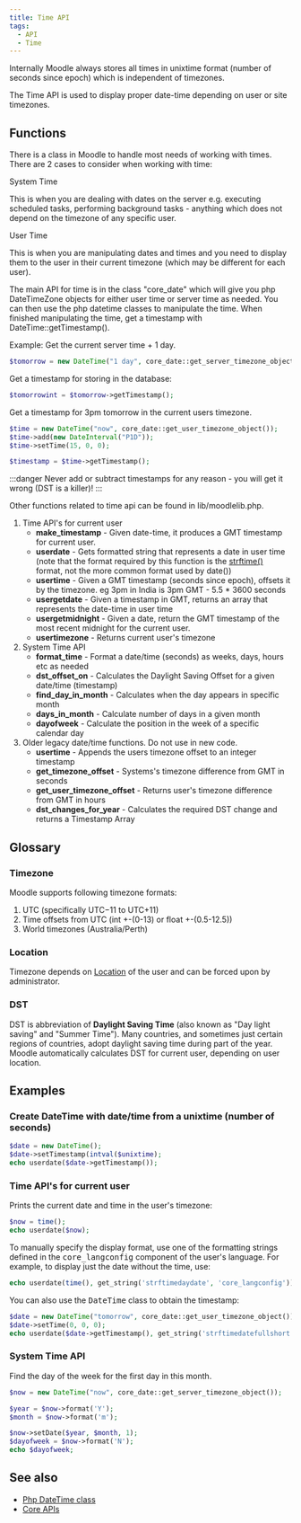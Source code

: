 ```yaml
---
title: Time API
tags:
  - API
  - Time
---
```


Internally Moodle always stores all times in unixtime format (number of seconds since epoch) which is independent of timezones.

The Time API is used to display proper date-time depending on user or site timezones.

## Functions

There is a class in Moodle to handle most needs of working with times. There are 2 cases to consider when working with time:

System Time

This is when you are dealing with dates on the server e.g. executing scheduled tasks, performing background tasks - anything which does not depend on the timezone of any specific user.

User Time

This is when you are manipulating dates and times and you need to display them to the user in their current timezone (which may be different for each user).

The main API for time is in the class "core_date" which will give you php DateTimeZone objects for either user time or server time as needed. You can then use the php datetime classes to manipulate the time. When finished manipulating the time, get a timestamp with DateTime::getTimestamp().

Example: Get the current server time + 1 day.

```php
$tomorrow = new DateTime("1 day", core_date::get_server_timezone_object());
```

Get a timestamp for storing in the database:

```php
$tomorrowint = $tomorrow->getTimestamp();
```

Get a timestamp for 3pm tomorrow in the current users timezone.

```php
$time = new DateTime("now", core_date::get_user_timezone_object());
$time->add(new DateInterval("P1D"));
$time->setTime(15, 0, 0);

$timestamp = $time->getTimestamp();
```

:::danger
Never add or subtract timestamps for any reason - you will get it wrong (DST is a killer)!
:::

Other functions related to time api can be found in lib/moodlelib.php.

1. Time API's for current user
   - **make_timestamp** - Given date-time, it produces a GMT timestamp for current user.
   - **userdate** - Gets formatted string that represents a date in user time (note that the format required by this function is the [strftime()](https://www.php.net/manual/en/function.strftime.php) format, not the more common format used by date())
   - **usertime** - Given a GMT timestamp (seconds since epoch), offsets it by the timezone.  eg 3pm in India is 3pm GMT - 5.5 * 3600 seconds
   - **usergetdate** - Given a timestamp in GMT, returns an array that represents the date-time in user time
   - **usergetmidnight** - Given a date, return the GMT timestamp of the most recent midnight for the current user.
   - **usertimezone** - Returns current user's timezone
1. System Time API
   - **format_time** - Format a date/time (seconds) as weeks, days, hours etc as needed
   - **dst_offset_on** - Calculates the Daylight Saving Offset for a given date/time (timestamp)
   - **find_day_in_month** - Calculates when the day appears in specific month
   - **days_in_month** - Calculate number of days in a given month
   - **dayofweek** - Calculate the position in the week of a specific calendar day
1. Older legacy date/time functions. Do not use in new code.
   - **usertime** - Appends the users timezone offset to an integer timestamp
   - **get_timezone_offset** - Systems's timezone difference from GMT in seconds
   - **get_user_timezone_offset** - Returns user's timezone difference from GMT in hours
   - **dst_changes_for_year** -  Calculates the required DST change and returns a Timestamp Array

## Glossary

### Timezone

Moodle supports following timezone formats:

1. UTC (specifically UTC−11 to UTC+11)
1. Time offsets from UTC (int +-(0-13) or float +-(0.5-12.5))
1. World timezones (Australia/Perth)

### Location

Timezone depends on [Location](https://docs.moodle.org/en/Location) of the user and can be forced upon by administrator.

### DST

DST is abbreviation of **Daylight Saving Time** (also known as "Day light saving" and "Summer Time"). Many countries, and sometimes just certain regions of countries, adopt daylight saving time during part of the year. Moodle automatically calculates DST for current user, depending on user location.

## Examples

### Create DateTime with date/time from a unixtime (number of seconds)

```php
$date = new DateTime();
$date->setTimestamp(intval($unixtime);
echo userdate($date->getTimestamp());
```

### Time API's for current user

Prints the current date and time in the user's timezone:

```php
$now = time();
echo userdate($now);
```

To manually specify the display format, use one of the formatting strings defined in the <tt>core_langconfig</tt> component of the user's language. For example, to display just the date without the time, use:

```php
echo userdate(time(), get_string('strftimedaydate', 'core_langconfig'));
```

You can also use the <tt>DateTime</tt> class to obtain the timestamp:

```php
$date = new DateTime("tomorrow", core_date::get_user_timezone_object());
$date->setTime(0, 0, 0);
echo userdate($date->getTimestamp(), get_string('strftimedatefullshort', 'core_langconfig'));
```

### System Time API

Find the day of the week for the first day in this month.

```php
$now = new DateTime("now", core_date::get_server_timezone_object());

$year = $now->format('Y');
$month = $now->format('m');

$now->setDate($year, $month, 1);
$dayofweek = $now->format('N');
echo $dayofweek;
```

## See also

- [Php DateTime class](https://www.php.net/manual/en/class.datetime)
- [Core APIs](../../../apis.md)
